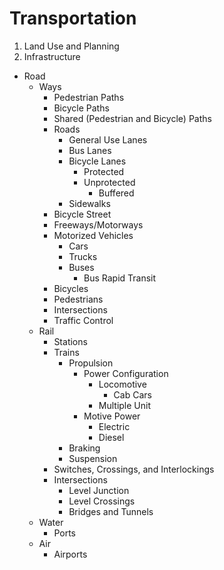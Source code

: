 # Transportation

1. Land Use and Planning
2. Infrastructure
  * Road
    * Ways
      * Pedestrian Paths
      * Bicycle Paths
      * Shared (Pedestrian and Bicycle) Paths
      * Roads
        * General Use Lanes
        * Bus Lanes
        * Bicycle Lanes
          * Protected
          * Unprotected
            * Buffered
        * Sidewalks
      * Bicycle Street
      * Freeways/Motorways
      * Motorized Vehicles
        * Cars
        * Trucks
        * Buses
          * Bus Rapid Transit
      * Bicycles
      * Pedestrians
      * Intersections
      * Traffic Control
    * Rail
      * Stations
      * Trains
        * Propulsion
          * Power Configuration
            * Locomotive
              * Cab Cars
            * Multiple Unit
          * Motive Power
            * Electric
            * Diesel
        * Braking
        * Suspension
      * Switches, Crossings, and Interlockings
      * Intersections
        * Level Junction
        * Level Crossings
        * Bridges and Tunnels
    * Water
      * Ports
    * Air
      * Airports

